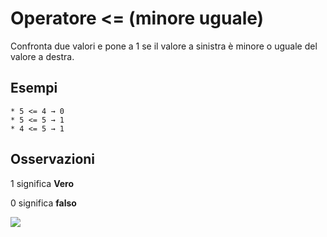 # Operatore <= (minore uguale)

Confronta due valori e pone a 1 se il valore a sinistra è minore o uguale del valore a destra.

## Esempi
```
* 5 <= 4 → 0
* 5 <= 5 → 1
* 4 <= 5 → 1
```

## Osservazioni

1 significa **Vero**

0 significa **falso**

![](/img/operatori/minoreuguale1.png)